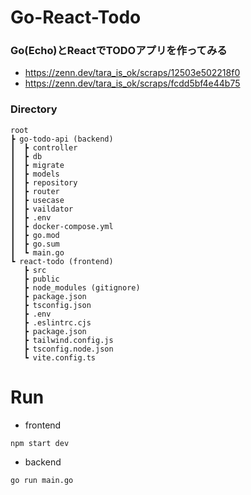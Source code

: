 # Go-React-Todo
### Go(Echo)とReactでTODOアプリを作ってみる
- <https://zenn.dev/tara_is_ok/scraps/12503e502218f0>
- <https://zenn.dev/tara_is_ok/scraps/fcdd5bf4e44b75>

### Directory
```
root
┣ go-todo-api (backend)
┃  ┣ controller
┃  ┣ db
┃  ┣ migrate
┃  ┣ models
┃  ┣ repository
┃  ┣ router
┃  ┣ usecase
┃  ┣ vaildator
┃  ┣ .env
┃  ┣ docker-compose.yml
┃  ┣ go.mod
┃  ┣ go.sum
┃  ┗ main.go
┗ react-todo (frontend)
   ┣ src
   ┣ public
   ┣ node_modules (gitignore) 
   ┣ package.json
   ┣ tsconfig.json
   ┣ .env
   ┣ .eslintrc.cjs
   ┣ package.json
   ┣ tailwind.config.js
   ┣ tsconfig.node.json
   ┗ vite.config.ts
```

# Run
- frontend
```
npm start dev
```
- backend
```
go run main.go
```
